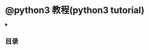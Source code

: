 # @python3 教程(python3 tutorial)
<details>
  <summary><h2>目录</h2></summary>

[介绍](#介绍)
- [Python语言]()

[基础](#基础)
- [类型]()
- [变量]()
- [字符串与编码]()
- [条件判断]()
- [循环]()

[函数](#函数)
- [函数定义]()

[面向对象](#面向对象)
- [类与实例]()

[正则表达式](#正则表达式)

[进程和线程](#进程和线程)
- [进程和线程介绍]()
- [多进程]()
- [多线程]()

[网络编程](#网络编程)
- [TCP编程]()
- [UDP编程](s)

</details>

```

```


